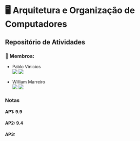 # 🖥️ Arquitetura e Organização de Computadores
## Repositório de Atividades
### 👥 Membros:

- Pablo Vinicios <br>
<a href="http://t.me/PabloVini2811" target="_blank"><img src="https://img.shields.io/badge/-TELEGRAM-blue??style=flat&logo=telegram" target="_blank"></a>
<a href="https://github.com/PabloVini28" target="_blank"><img src="https://img.shields.io/badge/GitHub-100000?style=badge&logo=github&logoColor=white&color=black"></a>

- William Marreiro <br>
<a href="https://t.me/wl11lm" target="_blank"><img src="https://img.shields.io/badge/-TELEGRAM-blue??style=flat&logo=telegram" target="_blank"></a>
<a href="https://github.com/wl11lm" target="_blank"><img src="https://img.shields.io/badge/GitHub-100000?style=badge&logo=github&logoColor=white&color=black"></a>

### Notas
#### AP1: 9.9
#### AP2: 9.4
#### AP3:




